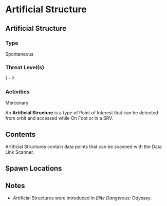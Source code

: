 # Artificial Structure
## Artificial Structure

		

### Type

Spontaneous

### Threat Level(s)

1 - ?

### Activities

Mercenary

An **Artificial Structure** is a type of Point of Interest that can be detected from orbit and accessed while On Foot or in a SRV.

## Contents

Artificial Structures contain data points that can be scanned with the Data Link Scanner.

## Spawn Locations

## Notes

- Artificial Structures were introduced in *Elite Dangerous: Odyssey*.